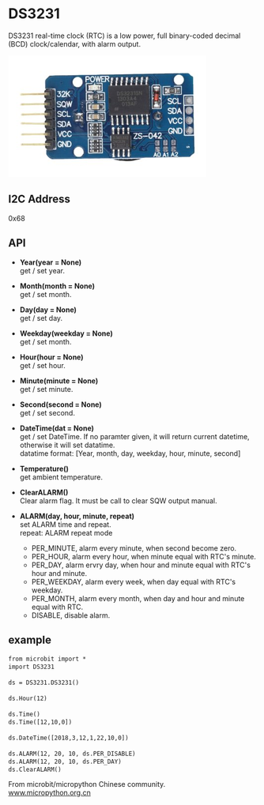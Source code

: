 # DS3231

DS3231 real-time clock (RTC)  is a low power, full binary-coded decimal (BCD) clock/calendar, with alarm output.

![](ds3231.jpg)

## I2C Address

0x68

## API

* **Year(year = None)**  
get / set year.  

* **Month(month = None)**  
get / set month.  

* **Day(day = None)**  
get / set day.  

* **Weekday(weekday = None)**  
get / set month.  

* **Hour(hour = None)**  
get / set hour.  

* **Minute(minute = None)**  
get / set minute.  

* **Second(second = None)**  
get / set second.  

* **DateTime(dat = None)**  
get / set DateTime. If no paramter given, it will return current datetime, otherwise it will set datatime.  
datatime format: [Year, month, day, weekday, hour, minute, second]

* **Temperature()**  
get ambient temperature.  

* **ClearALARM()**  
Clear alarm flag. It must be call to clear SQW output manual.  

* **ALARM(day, hour, minute, repeat)**  
set ALARM time and repeat.  
repeat: ALARM repeat mode
  - PER_MINUTE, alarm every minute, when second become zero.
  - PER_HOUR,   alarm every hour, when minute equal with RTC's minute.  
  - PER_DAY,    alarm ervry day, when hour and minute equal with RTC's hour and minute.
  - PER_WEEKDAY, alarm every week, when day equal with RTC's weekday.
  - PER_MONTH,  alarm every month, when day and hour and minute equal with RTC.
  - DISABLE, disable alarm.  

## example

```
from microbit import *
import DS3231

ds = DS3231.DS3231()

ds.Hour(12)

ds.Time()
ds.Time([12,10,0])

ds.DateTime([2018,3,12,1,22,10,0])

ds.ALARM(12, 20, 10, ds.PER_DISABLE)
ds.ALARM(12, 20, 10, ds.PER_DAY)
ds.ClearALARM()
```

From microbit/micropython Chinese community.  
www.micropython.org.cn
